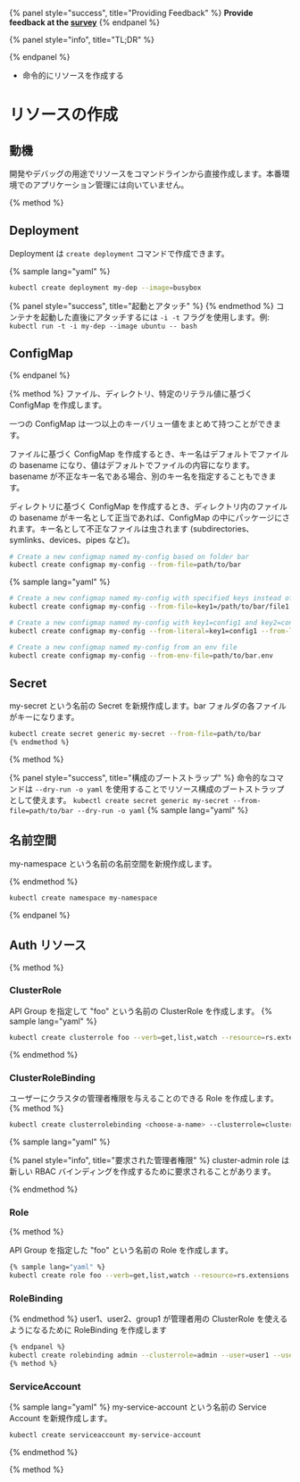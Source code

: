 {% panel style="success", title="Providing Feedback" %}
**Provide feedback at the [survey](https://www.surveymonkey.com/r/JH35X82)**
{% endpanel %}

{% panel style="info", title="TL;DR" %}

{% endpanel %}
- 命令的にリソースを作成する

# リソースの作成

## 動機

開発やデバッグの用途でリソースをコマンドラインから直接作成します。本番環境でのアプリケーション管理には向いていません。

{% method %}
## Deployment

Deployment は `create deployment` コマンドで作成できます。

{% sample lang="yaml" %}
```bash
kubectl create deployment my-dep --image=busybox
```

{% panel style="success", title="起動とアタッチ" %}
{% endmethod %}
コンテナを起動した直後にアタッチするには `-i -t` フラグを使用します。例:
`kubectl run -t -i my-dep --image ubuntu -- bash`

## ConfigMap
{% endpanel %}

{% method %}
ファイル、ディレクトリ、特定のリテラル値に基づく ConfigMap を作成します。

一つの ConfigMap は一つ以上のキーバリュー値をまとめて持つことができます。

ファイルに基づく ConfigMap を作成するとき、キー名はデフォルトでファイルの basename になり、値はデフォルトでファイルの内容になります。basename が不正なキー名である場合、別のキー名を指定することもできます。

ディレクトリに基づく ConfigMap を作成するとき、ディレクトリ内のファイルの basename がキー名として正当であれば、ConfigMap の中にパッケージにされます。キー名として不正なファイルは虫されます (subdirectories、symlinks、devices、pipes など)。

```bash
# Create a new configmap named my-config based on folder bar
kubectl create configmap my-config --from-file=path/to/bar
```

{% sample lang="yaml" %}
```bash
# Create a new configmap named my-config with specified keys instead of file basenames on disk
kubectl create configmap my-config --from-file=key1=/path/to/bar/file1.txt --from-file=key2=/path/to/bar/file2.txt
```

```bash
# Create a new configmap named my-config with key1=config1 and key2=config2
kubectl create configmap my-config --from-literal=key1=config1 --from-literal=key2=config2
```

```bash
# Create a new configmap named my-config from an env file
kubectl create configmap my-config --from-env-file=path/to/bar.env
```

## Secret

my-secret という名前の Secret を新規作成します。bar フォルダの各ファイルがキーになります。

```bash
kubectl create secret generic my-secret --from-file=path/to/bar
{% endmethod %}
```
{% method %}

{% panel style="success", title="構成のブートストラップ" %}
命令的なコマンドは `--dry-run -o yaml` を使用することでリソース構成のブートストラップとして使えます。
`kubectl create secret generic my-secret --from-file=path/to/bar --dry-run -o yaml`
{% sample lang="yaml" %}

## 名前空間

my-namespace という名前の名前空間を新規作成します。

{% endmethod %}
```bash
kubectl create namespace my-namespace
```

{% endpanel %}
## Auth リソース
{% method %}

### ClusterRole

API Group を指定して "foo" という名前の ClusterRole を作成します。
{% sample lang="yaml" %}

```bash
kubectl create clusterrole foo --verb=get,list,watch --resource=rs.extensions
```

{% endmethod %}
### ClusterRoleBinding

ユーザーにクラスタの管理者権限を与えることのできる Role を作成します。
{% method %}

```bash
kubectl create clusterrolebinding <choose-a-name> --clusterrole=cluster-admin --user=<your-cloud-email-account>
```
{% sample lang="yaml" %}

{% panel style="info", title="要求された管理者権限" %}
cluster-admin role は新しい RBAC バインディングを作成するために要求されることがあります。


{% endmethod %}
### Role
{% method %}

API Group を指定した "foo" という名前の Role を作成します。

```bash
{% sample lang="yaml" %}
kubectl create role foo --verb=get,list,watch --resource=rs.extensions
```

### RoleBinding

{% endmethod %}
user1、user2、group1 が管理者用の ClusterRole を使えるようになるために RoleBinding を作成します

```bash
{% endpanel %}
kubectl create rolebinding admin --clusterrole=admin --user=user1 --user=user2 --group=group1
{% method %}
```

### ServiceAccount

{% sample lang="yaml" %}
my-service-account という名前の Service Account を新規作成します。

```bash
kubectl create serviceaccount my-service-account
```
{% endmethod %}

{% method %}
